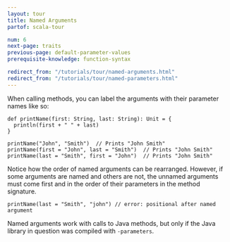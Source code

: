 ```yaml
---
layout: tour
title: Named Arguments
partof: scala-tour

num: 6
next-page: traits
previous-page: default-parameter-values
prerequisite-knowledge: function-syntax

redirect_from: "/tutorials/tour/named-arguments.html"
redirect_from: "/tutorials/tour/named-parameters.html"
---
```


When calling methods, you can label the arguments with their parameter names like so:

```tut
def printName(first: String, last: String): Unit = {
  println(first + " " + last)
}

printName("John", "Smith")  // Prints "John Smith"
printName(first = "John", last = "Smith")  // Prints "John Smith"
printName(last = "Smith", first = "John")  // Prints "John Smith"
```
Notice how the order of named arguments can be rearranged. However, if some arguments are named and others are not, the unnamed arguments must come first and in the order of their parameters in the method signature.

```tut:fail
printName(last = "Smith", "john") // error: positional after named argument
```

Named arguments work with calls to Java methods, but only if the Java library in question was compiled with `-parameters`.
